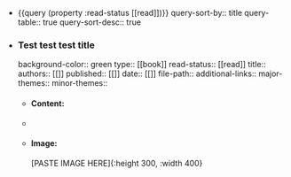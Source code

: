 - {{query (property :read-status [[read]])}}
  query-sort-by:: title
  query-table:: true
  query-sort-desc:: true
- ### Test test test title
  background-color:: green
  type:: [[book]]
  read-status:: [[read]]
  title:: 
  authors:: [[]]
  published:: [[]] 
  date:: [[]]
  file-path:: 
  additional-links::
  major-themes::
  minor-themes::
	- #### Content:
	-
	- #### Image:
	  [PASTE IMAGE HERE]{:height 300, :width 400}